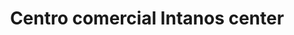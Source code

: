 ---
title: "Centro comercial Intanos center"
url: /lecheria/centro-comercial-intanos-center/
shop: Einkaufszentrum
---